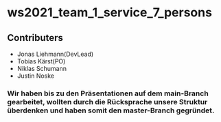 # ws2021_team_1_service_7_persons

## Contributers
* Jonas Liehmann(DevLead)
* Tobias Kärst(PO)
* Niklas Schumann
* Justin Noske


### Wir haben bis zu den Präsentationen auf dem main-Branch gearbeitet, wollten durch die Rücksprache unsere Struktur überdenken und haben somit den master-Branch gegründet.